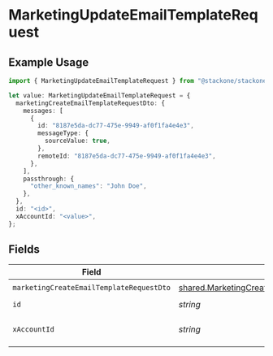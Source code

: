 # MarketingUpdateEmailTemplateRequest

## Example Usage

```typescript
import { MarketingUpdateEmailTemplateRequest } from "@stackone/stackone-client-ts/sdk/models/operations";

let value: MarketingUpdateEmailTemplateRequest = {
  marketingCreateEmailTemplateRequestDto: {
    messages: [
      {
        id: "8187e5da-dc77-475e-9949-af0f1fa4e4e3",
        messageType: {
          sourceValue: true,
        },
        remoteId: "8187e5da-dc77-475e-9949-af0f1fa4e4e3",
      },
    ],
    passthrough: {
      "other_known_names": "John Doe",
    },
  },
  id: "<id>",
  xAccountId: "<value>",
};
```

## Fields

| Field                                                                                                                 | Type                                                                                                                  | Required                                                                                                              | Description                                                                                                           |
| --------------------------------------------------------------------------------------------------------------------- | --------------------------------------------------------------------------------------------------------------------- | --------------------------------------------------------------------------------------------------------------------- | --------------------------------------------------------------------------------------------------------------------- |
| `marketingCreateEmailTemplateRequestDto`                                                                              | [shared.MarketingCreateEmailTemplateRequestDto](../../../sdk/models/shared/marketingcreateemailtemplaterequestdto.md) | :heavy_check_mark:                                                                                                    | N/A                                                                                                                   |
| `id`                                                                                                                  | *string*                                                                                                              | :heavy_check_mark:                                                                                                    | N/A                                                                                                                   |
| `xAccountId`                                                                                                          | *string*                                                                                                              | :heavy_check_mark:                                                                                                    | The account identifier                                                                                                |